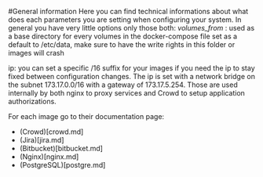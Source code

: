 #General information
Here you can find technical informations about what does each parameters you are setting
when configuring your system.
In general you have very little options only those both:
*volumes_from* : used as a base directory for every volumes in the docker-compose file
                set as a default to /etc/data, make sure to have the write rights in this folder
                or images will crash

ip: you can set a specific /16 suffix for your images if you need the ip to stay fixed between
configuration changes. The ip is set with a network bridge on the subnet 173.17.0.0/16 with a gateway of
173.17.5.254. Those are used internally by both nginx to proxy services and Crowd to setup application authorizations.

For each image go to their documentation page:

* (Crowd)[crowd.md]
* (Jira)[jira.md]
* (Bitbucket)[bitbucket.md]
* (Nginx)[nginx.md]
* (PostgreSQL)[postgre.md]